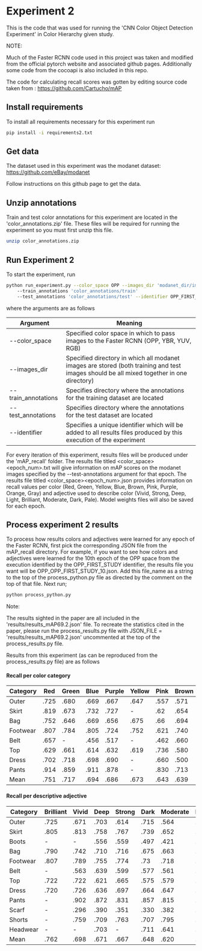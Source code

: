 # Experiment 2
This is the code that was used for running the 'CNN Color Object Detection Experiment' in Color Hierarchy given study.

NOTE: 

Much of the Faster RCNN code used in this project was taken and modified from the official pytorch
website and associated github pages. Additionally some code from the cocoapi is also included in
this repo.

The code for calculating recall scores was gotten by editing source code taken from : 
https://github.com/Cartucho/mAP

## Install requirements
To install all requirements necessary for this experiment run
```bash 
pip install -i requirements2.txt
```
## Get data
The dataset used in this experiment was the modanet dataset:
https://github.com/eBay/modanet

Follow instructions on this github page to get the data.

## Unzip annotations 
Train and test color annotations for this experiment are located in 
the 'color_annotations.zip' file. These files will be required for running the 
experiment so you must first unzip this file.
```bash 
unzip color_annotations.zip
```

## Run Experiment 2
To start the experiment, run
```bash 
python run_experiment.py --color_space OPP --images_dir 'modanet_dir/images' 
    --train_annotations 'color_annotations/train' 
    --test_annotations 'color_annotations/test' --identifier OPP_FIRST_STUDY
```
where the arguments are as follows

| Argument   | Meaning  |
|---|---|
| --color_space | Specified color space in which to pass images to the Faster RCNN (OPP, YBR, YUV, RGB) |
| --images_dir | Specified directory in which all modanet images are stored (both training and test images should be all mixed together in one directory) |
| --train_annotations  | Specifies directory where the annotations for the training dataset are located |
| --test_annotations | Specifies directory where the annotations for the test dataset are located |
| --identifier | Specifies a unique identifier which will be added to all results files produced by this execution of the experiment|  

For every iteration of this experiment, results files will be produced under the
'mAP_recall' folder. The results file titled <color_space>_<identifier>_<epoch_num>.txt
will give information on mAP scores on the modanet images specified by the --test-annotations argument for that epoch. The results
file titled  <color_space>_<identifier>_<epoch_num>.json provides information on recall values
per color (Red, Green, Yellow, Blue, Brown, Pink, Purple, Orange, Gray) and adjective used to describe color
(Vivid, Strong, Deep, Light, Brilliant, Moderate, Dark, Pale). Model weights files will also be saved for each epoch.

## Process experiment 2 results
To process how results colors and adjectives were learned for any epoch of the Faster RCNN, 
first pick the corresponding JSON file from the mAP_recall directory. For example, if you want
to see how colors and adjectives were learned for the 10th epoch of the OPP space from the execution identified
by the OPP_FIRST_STUDY identifier, the results file you want will be OPP_OPP_FIRST_STUDY_10.json. Add this file_name as 
a string to the top of the process_python.py file as directed by the comment on the top of that file.
Next run;
```bash 
python process_python.py
```

 Note:
 
The results sighted in the paper are all included in the 'results/results_mAP69.2.json' file. 
To recreate the statistics cited in the paper, please run the process_results.py file with JSON_FILE = 'results/results_mAP69.2.json'
uncommented at the top of the process_results.py file.

Results from this experiment (as can be reproduced from the process_results.py file) are as follows

#### Recall per color category


| Category | Red | Green | Blue | Purple | Yellow | Pink | Brown | Orange | Gray|
|---|---|---|---|---|---|---|---|---|---|
| Outer | .725 | .680 | .669 | .667 | .647 | .557 | .571 | .650 | .696 |
| Skirt | .819 | .673 | .732 | .727 | - | .62 | .654 | - | - |
| Bag | .752 | .646 | .669 | .656 | .675 | .66 | .694 | .702 | - |
| Footwear | .807 | .784 | .805 | .724 | .752 | .621 | .740 | .698 | .755 |
| Belt | .657 | - | .456 | .517 | - | .462 | .660 | .481 | - |
| Top | .629 | .661 | .614 | .632 | .619 | .736 | .580 | .626 | .423 |
| Dress | .702 | .718 | .698 | .690 | - | .660 | .500 | - | - |
| Pants | .914 | .859 | .911 | .878 | - | .830 | .713 | - | - |
| Mean | .751 | .717 | .694 | .686 | .673 | .643 | .639 | .631 | .625 |


#### Recall per descriptive adjective

| Category |Brilliant | Vivid |Deep | Strong | Dark | Moderate | Light | Pale |
|---|---|---|---|---|---|---|---|---|
| Outer | .725 | .671 | .703 | .614 | .715 | .564 | .602 | .663 |
| Skirt | .805 | .813 | .758 | .767 | .739 | .652 | .633 | .610 |
| Boots | - | - | .556 | .559 | .497 | .421 | .364 | .265 |
| Bag | .790 | .742 | .710 | .716 | .675 | .663 | .632 | .636 |
| Footwear | .807  | .789 | .755 | .774 | .73 | .718 | .733 | .697 |
| Belt | - | .563 | .639 | .599 | .577 | .561 | .502 | .402 |
| Top | .722 |.722 | .621 | .665 | .575 | .579 | .644 | .654 |
| Dress | .720 | .726 | .636 | .697 | .664 | .647 | .659 | .663 | 
| Pants | - | .902 | .872 | .831 | .857 | .815 | .845 | .843 |
| Scarf | - | .296 | .390 | .351 | .330 | .382 | .305 | .303 |
| Shorts | - | .759 | .709 | .763 | .707 | .795 | .72 | .778 |
| Headwear | - | - | .703 | - | .711 | .641 | .686 | .617 |
| Mean | .762 | .698 | .671 | .667 | .648 | .620 | .610 |  .594 |

